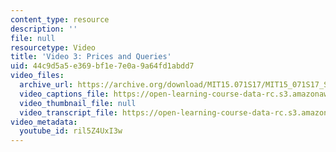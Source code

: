 ```yaml
---
content_type: resource
description: ''
file: null
resourcetype: Video
title: 'Video 3: Prices and Queries'
uid: 44c9d5a5-e369-bf1e-7e0a-9a64fd1abdd7
video_files:
  archive_url: https://archive.org/download/MIT15.071S17/MIT15_071S17_Session_8.4.04_300k.mp4
  video_captions_file: https://open-learning-course-data-rc.s3.amazonaws.com/15-071-the-analytics-edge-spring-2017/c1c3fed7d7dc54b184f1bce1c78ee6a0_ril5Z4UxI3w.vtt
  video_thumbnail_file: null
  video_transcript_file: https://open-learning-course-data-rc.s3.amazonaws.com/15-071-the-analytics-edge-spring-2017/17040be5cc8efd211a6e1559869ae44b_ril5Z4UxI3w.pdf
video_metadata:
  youtube_id: ril5Z4UxI3w
---
```

